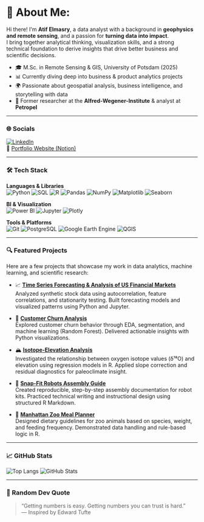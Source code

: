 # 👋 About Me:

Hi there! I'm **Atif Elmasry**, a data analyst with a background in **geophysics and remote sensing**, and a passion for **turning data into impact**.  
I bring together analytical thinking, visualization skills, and a strong technical foundation to derive insights that drive better business and scientific decisions.

- 🎓 M.Sc. in Remote Sensing & GIS, University of Potsdam (2025)
- 📊 Currently diving deep into business & product analytics projects
- 🌍 Passionate about geospatial analysis, business intelligence, and storytelling with data
- 💼 Former researcher at the **Alfred-Wegener-Institute** & analyst at **Petropel**

---

### 🌐 Socials

[![LinkedIn](https://img.shields.io/badge/LinkedIn-blue?logo=linkedin)](https://www.linkedin.com/in/tioatifelmasry/)  
📄 [Portfolio Website (Notion)](https://www.notion.so/Hey-there-I-am-Atif-1f3c40f7655e80d5b4f1dec9c016cadb)

---

### 🛠️ Tech Stack

**Languages & Libraries**  
![Python](https://img.shields.io/badge/-Python-3776AB?logo=python&logoColor=white)
![SQL](https://img.shields.io/badge/-SQL-003B57?logo=postgresql&logoColor=white)
![R](https://img.shields.io/badge/-R-276DC3?logo=r&logoColor=white)
![Pandas](https://img.shields.io/badge/-Pandas-150458?logo=pandas&logoColor=white)
![NumPy](https://img.shields.io/badge/-NumPy-013243?logo=numpy)
![Matplotlib](https://img.shields.io/badge/-Matplotlib-11557C?logo=matplotlib)
![Seaborn](https://img.shields.io/badge/-Seaborn-2E4053)

**BI & Visualization**  
![Power BI](https://img.shields.io/badge/-PowerBI-F2C811?logo=powerbi&logoColor=black)
![Jupyter](https://img.shields.io/badge/-Jupyter-F37626?logo=jupyter&logoColor=white)
![Plotly](https://img.shields.io/badge/-Plotly-3F4F75?logo=plotly)

**Tools & Platforms**  
![Git](https://img.shields.io/badge/-Git-F05032?logo=git&logoColor=white)
![PostgreSQL](https://img.shields.io/badge/-PostgreSQL-336791?logo=postgresql&logoColor=white)
![Google Earth Engine](https://img.shields.io/badge/-Google%20Earth%20Engine-34A853?logo=googleearth)
![QGIS](https://img.shields.io/badge/-QGIS-589632?logo=qgis)

---

### 🔍 Featured Projects

Here are a few projects that showcase my work in data analytics, machine learning, and scientific research:

- 📈 **[Time Series Forecasting & Analysis of US Financial Markets](https://github.com/AtifElmasry/Time-Series-Forecasting-and-Analysis-of-US-Financial-Markets)**  
  Analyzed synthetic stock data using autocorrelation, feature correlations, and stationarity testing. Built forecasting models and visualized patterns using Python and Jupyter.

- 🔁 **[Customer Churn Analysis](https://github.com/AtifElmasry/customer_churn_data)**  
  Explored customer churn behavior through EDA, segmentation, and machine learning (Random Forest). Delivered actionable insights with Python visualizations.

- 🏔️ **[Isotope-Elevation Analysis](https://github.com/AtifElmasry/isotope-elevation-analysis)**  
  Investigated the relationship between oxygen isotope values (δ¹⁸O) and elevation using regression models in R. Applied slope correction and residual diagnostics for paleoclimate insight.

- 🤖 **[Snap-Fit Robots Assembly Guide](https://github.com/AtifElmasry/snapfit-robots-assembly)**  
  Created reproducible, step-by-step assembly documentation for robot kits. Practiced technical writing and instructional design using structured R Markdown.

- 🐾 **[Manhattan Zoo Meal Planner](https://github.com/AtifElmasry/Manhattan-Zoo)**  
  Designed dietary guidelines for zoo animals based on species, weight, and feeding frequency. Demonstrated data handling and rule-based logic in R.

---

### 📈 GitHub Stats

![Top Langs](https://github-readme-stats.vercel.app/api/top-langs/?username=AtifElmasry&layout=compact&theme=react)
![GitHub Stats](https://github-readme-stats.vercel.app/api?username=AtifElmasry&show_icons=true&theme=react)

---

### 💬 Random Dev Quote

> “Getting numbers is easy. Getting numbers you can trust is hard.”  
> — Inspired by Edward Tufte